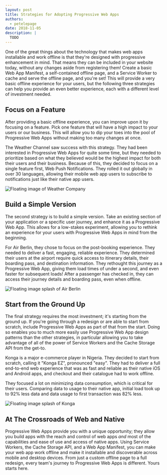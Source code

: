 ```yaml
---
layout: post
title: Strategies for Adopting Progressive Web Apps
authors:
  - petelepage
date: 2018-11-05
description: |
  TODO
---
```


One of the great things about the technology that makes web apps installable and work offline is that they're designed with progressive enhancement in mind. That means they can be included in your website today, without any changes aside from registering them! Create a basic Web App Manifest, a self-contained offline page, and a Service Worker to cache and serve the offline page, and you're set! This will provide a very basic offline experience for your users, but the following three strategies can help you provide an even better experience, each with a different level of investment needed.

## Focus on a Feature

After providing a basic offline experience, you can improve upon it by focusing on a feature. Pick one feature that will have a high impact to your users or our business. This will allow you to dip your toes into the pool of Progressive Web Apps without making too many changes at once.

The Weather Channel saw success with this strategy. They had been interested in Progressive Web Apps for quite some time, but they needed to prioritize based on what they believed would be the highest impact for both their users and their business. Because of this, they decided to focus on a single feature first, Web Push Notifications. They rolled it out globally in over 30 languages, allowing their mobile web app users to subscribe to notifications just like their native app users.

![Floating image of Weather Company](https://chrome-enterprise-workshops.firebaseapp.com/pwas/#/42)

## Build a Simple Version

The second strategy is to build a simple version. Take an existing section of your application or a specific user journey, and enhance it as a Progressive Web App. This allows for a low-stakes experiment, allowing you to rethink an experience for your users with Progressive Web Apps in mind from the beginning.

For Air Berlin, they chose to focus on the post-booking experience. They needed to deliver a fast, engaging, reliable experience. They determined their users at the airport require quick access to itinerary details, their boarding pass, and destination information. They rethought this journey as a Progressive Web App, giving them load times of under a second, and even faster for subsequent loads! After a passenger has checked in, they can access their journey details and boarding pass, even when offline.

![Floating image splash of Air Berlin](https://chrome-enterprise-workshops.firebaseapp.com/pwas/#/46)

## Start from the Ground Up

The final strategy requires the most investment; it's starting from the ground up. If you're going through a redesign or are able to start from scratch, include Progressive Web Apps as part of that from the start. Doing so enables you to much more easily use Progressive Web App design patterns than the other strategies, in particular allowing you to take advantage of all of the power of Service Workers and the Cache Storage API from the get-to.

Konga is a major e-commerce player in Nigeria. They decided to start from scratch, calling it "Konga EZ", pronounced "easy". They had to deliver a full end-to-end web experience that was as fast and reliable as their native iOS and Android apps, and checkout and their catalogue had to work offline.

They focused a lot on minimizing data consumption, which is critical for their users. Comparing data to usage to their native app, initial load took up to 92% less data and data usage to first transaction was 82% less.

![Floating image splash of Konga](https://chrome-enterprise-workshops.firebaseapp.com/pwas/#/46)

## At The Crossroads of Web and Native

Progressive Web Apps provide you with a unique opportunity; they allow you build apps with the reach and control of web apps _and_ most of the capabilities and ease of use and access of native apps. Using Service Workers, the Cache Storage API, and a Web App Manifest, you can make your web app work offline and make it installable and discoverable across mobile and desktop devices. From just a custom offline page to a full redesign, every team's journey to Progressive Web Apps is different. Yours starts here.
